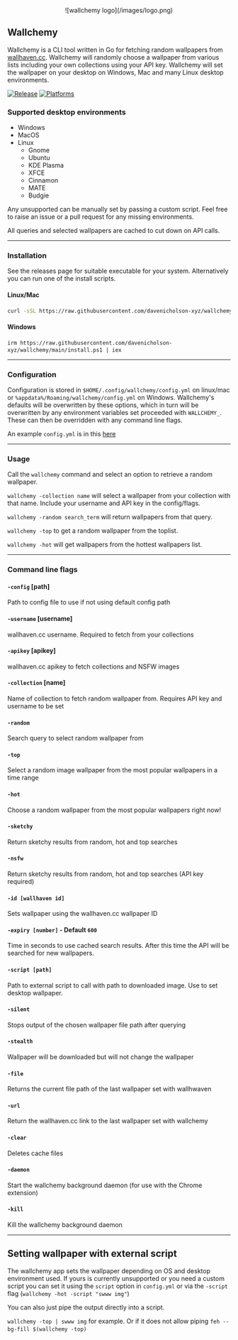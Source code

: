 <p align="center">
![wallchemy logo](/images/logo.png)
<h2>Wallchemy</h2>
</p>


Wallchemy is a CLI tool written in Go for fetching random wallpapers from [wallhaven.cc](https://wallhaven.cc/). Wallchemy will randomly choose a wallpaper from various lists including your own collections using your API key. Wallchemy will set the wallpaper on your desktop on Windows, Mac and many Linux desktop environments. 

[![Release](https://img.shields.io/github/release/davenicholson-xyz/wallchemy.svg)](https://github.com/davenicholson-xyz/wallchemy/releases/latest)
[![Platforms](https://img.shields.io/badge/platforms-linux%20|%20macos%20|%20windows-blue)]()

### Supported desktop environments

- Windows
- MacOS
- Linux
  - Gnome
  - Ubuntu
  - KDE Plasma
  - XFCE
  - Cinnamon
  - MATE
  - Budgie

Any unsupported can be manually set by passing a custom script. Feel free to raise an issue or a pull request for any missing environments.

All queries and selected wallpapers are cached to cut down on API calls. 

---

### Installation

See the releases page for suitable executable for your system. Alternatively you can run one of the install scripts.

#### Linux/Mac


```sh
curl -sSL https://raw.githubusercontent.com/davenicholson-xyz/wallchemy/main/install.sh | bash
```

#### Windows

```
irm https://raw.githubusercontent.com/davenicholson-xyz/wallchemy/main/install.ps1 | iex
```

---

### Configuration 

Configuration is stored in `$HOME/.config/wallchemy/config.yml` on linux/mac or `%appdata%/Roaming/wallchemy/config.yml` on Windows. Wallchemy's defaults will be overwritten by these options, which in turn will be overwritten by any environment variables set proceeded with `WALLCHEMY_`. These can then be overridden with any command line flags.

An example `config.yml` is in this [here](https://github.com/davenicholson-xyz/wallchemy/blob/main/examples/config.yml)

---

### Usage

Call the `wallchemy` command and select an option to retrieve a random wallpaper.

`wallchemy -collection name` will select a wallpaper from your collection with that name. Include your username and API key in the config/flags.

`wallchemy -random search_term` will return wallpapers from that query. 

`wallchemy -top` to get a random wallpaper from the toplist. 

`wallchemy -hot` will get wallpapers from the hottest wallpapers list.

---

### Command line flags

#### `-config` [path]
Path to config file to use if not using default config path

#### `-username` [username]
wallhaven.cc username. Required to fetch from your collections

#### `-apikey` [apikey]
wallhaven.cc apikey to fetch collections and NSFW images

#### `-collection` [name]
Name of collection to fetch random wallpaper from. Requires API key and username to be set

#### `-random`
Search query to select random wallpaper from

#### `-top`
Select a random image wallpaper from the most popular wallpapers in a time range

#### `-hot`
Choose a random wallpaper from the most popular wallpapers right now!

#### `-sketchy`
Return sketchy results from random, hot and top searches

#### `-nsfw`
Return sketchy results from random, hot and top searches (API key required)

#### `-id [wallhaven id]`
Sets wallpaper using the wallhaven.cc wallpaper ID

#### `-expiry [number]` - Default `600`
Time in seconds to use cached search results. After this time the API will be searched for new wallpapers.

#### `-script [path]`
Path to external script to call with path to downloaded image. Use to set desktop wallpaper.

#### `-silent`
Stops output of the chosen wallpaper file path after querying

#### `-stealth`
Wallpaper will be downloaded but will not change the wallpaper

#### `-file`
Returns the current file path of the last wallpaper set with wallhwaven

#### `-url`
Return the wallhaven.cc link to the last wallpaper set with wallchemy

#### `-clear`
Deletes cache files

#### `-daemon`
Start the wallchemy background daemon (for use with the Chrome extension)

#### `-kill`
Kill the wallchemy background daemon

---

## Setting wallpaper with external script

The wallchemy app sets the wallpaper depending on OS and desktop environment used. If yours is currently unsupported or you need a custom script you can set it using the `script` option in `config.yml` or via the `-script` flag (`wallchemy -hot -script "swww img"`)

You can also just pipe the output directly into a script.

`wallchemy -top | swww img` for example. Or if it does not allow piping `feh --bg-fill $(wallchemy -top)`



